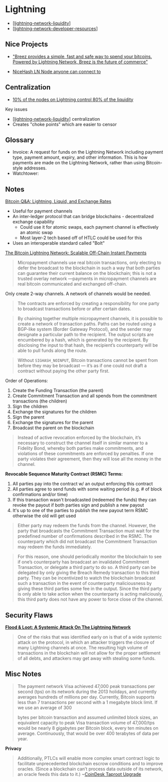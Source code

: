 # Lightning

- [[lightning-network-liquidity]]
- [[lightning-network-developer-resources]]

## Nice Projects

* ["Breez provides a simple, fast and safe way to spend your bitcoins. Powered by Lightning Network, Breez is the future of commerce"](https://github.com/breez?type=source)

* [NiceHash LN Node anyone can connect to](https://www.nicehash.com/nicehash-lightning-network-node)

## Centralization

* [10% of the nodes on Lightning control 80% of the liquidity](https://arxiv.org/pdf/2002.02819.pdf)

Key issues

* [[lightning-network-liquidity]] centralization
* Creates "choke points" which are easier to censor

## Glossary

* Invoice: A request for funds on the Lightning Network including payment type, payment amount, expiry, and other information. This is how payments are made on the Lightning Network, rather than using Bitcoin-style addresses.
* Watchtower:

## Notes

[Bitcoin Q&A: Lightning, Liquid, and Exchange Rates](https://www.youtube.com/watch?v=aM-3dC6dv_o)

* Useful for payment channels
* An inter-ledger protocol that can bridge blockchains - decentralized exchange capability
  * Could use it for atomic swaps, each payment channel is effectively an atomic swap
  * Most layer-2 tech based off of HTLC could be used for this
* Uses an interoperable standard called "Bolt"

[The Bitcoin Lightning Network: Scalable Off-Chain Instant Payments](http://lightning.network/lightning-network-paper.pdf)

>Micropayment channels use real bitcoin transactions, only electing to defer the broadcast to the blockchain in such a way that both parties can guarantee their current balance on the blockchain; this is not a trusted overlay network —payments in micropayment channels are real bitcoin communicated and exchanged off-chain.

Only create 2-way channels. A network of channels would be needed.

>The contracts are enforced by creating a responsibility for one party to broadcast transactions before or after certain dates.

>By chaining together multiple micropayment channels, it is possible to create a network of transaction paths. Paths can be routed using a BGP-like system (Border Gateway Protocol), and the sender may designate a particular path to the recipient. The output scripts are encumbered by a hash, which is generated by the recipient. By disclosing the input to that hash, the recipient’s counterparty will be able to pull funds along the route.

>Without `SIGHASH_NOINPUT`, Bitcoin transactions cannot be spent from before they may be broadcast — it’s as if one could not draft a contract without paying the other party first.

Order of Operations:

1. Create the Funding Transaction (the parent)
2. Create Commitment Transaction and all spends from the commitment transactions (the children)
3. Sign the children
4. Exchange the signatures for the children
5. Sign the parent
6. Exchange the signatures for the parent
7. Broadcast the parent on the blockchain

>Instead of active revocation enforced by the blockchain, it’s necessary to construct the channel itself in similar manner to a Fidelity Bond, whereby both parties make commitments, and violations of these commitments are enforced by penalties. If one party violates their agreement, then they will lose all the money in the channel.

**Revocable Sequence Maturity Contract (RSMC) Terms:**

1. All parties pay into the contract w/ an output enforcing this contract
2. All parties agree to send funds with some waiting period (e.g. # of block confirmations and/or time)
3. If this transaction wasn't broadcasted (redeemed the funds) they can revoke the payout if both parties sign and publish a new payout
4. It's up to one of the parties to publish the new payout term RSMC otherwise the old will get used

>Either party may redeem the funds from the channel. However, the party that broadcasts the Commitment Transaction must wait for the predefined number of confirmations described in the RSMC. The counterparty which did not broadcast the Commitment Transaction may redeem the funds immediately.

>For this reason, one should periodically monitor the blockchain to see if one’s counterparty has broadcast an invalidated Commitment Transaction, or delegate a third party to do so. A third party can be delegated by only giving the Breach Remedy transaction to this third party. They can be incentivized to watch the blockchain broadcast such a transaction in the event of counterparty maliciousness by giving these third parties some fee in the output. Since the third party is only able to take action when the counterparty is acting maliciously, this third party does not have any power to force close of the channel.

## Security Flaws

**[Flood & Loot: A Systemic Attack On The Lightning Network](https://arxiv.org/pdf/2006.08513.pdf)**

>One of the risks that was identified early on is that of a wide systemic attack on the protocol, in which an attacker triggers the closure of many Lightning channels at once. The resulting high volume of transactions in the blockchain will not allow for the proper settlement of all debts, and attackers may get away with stealing some funds.

## Misc Notes

>The payment network Visa achieved 47,000 peak transactions per second (tps) on its network during the 2013 holidays, and currently averages hundreds of millions per day. Currently, Bitcoin supports less than 7 transactions per second with a 1 megabyte block limit. If we use an average of 300
>
>bytes per bitcoin transaction and assumed unlimited block sizes, an equivalent capacity to peak Visa transaction volume of 47,000/tps would be nearly 8 gigabytes per Bitcoin block, every ten minutes on average. Continuously, that would be over 400 terabytes of data per year.

**Privacy**

>Additionally, PTLCs will enable more complex smart contract logic to facilitate unprecedented blockchain escrow conditions and to improve oracles. (Since a blockchain can’t process data outside of its network, an oracle feeds this data to it.) ~[CoinDesk Taproot Upgrade](https://www.coindesk.com/taproot-bitcoin-upgrade-improve-technology-software)

[//begin]: # "Autogenerated link references for markdown compatibility"
[lightning-network-liquidity]: lightning-network-liquidity "Lightning Network Liquidity"
[lightning-network-developer-resources]: lightning-network-developer-resources "Lightning Network Developer Resources"
[//end]: # "Autogenerated link references"
